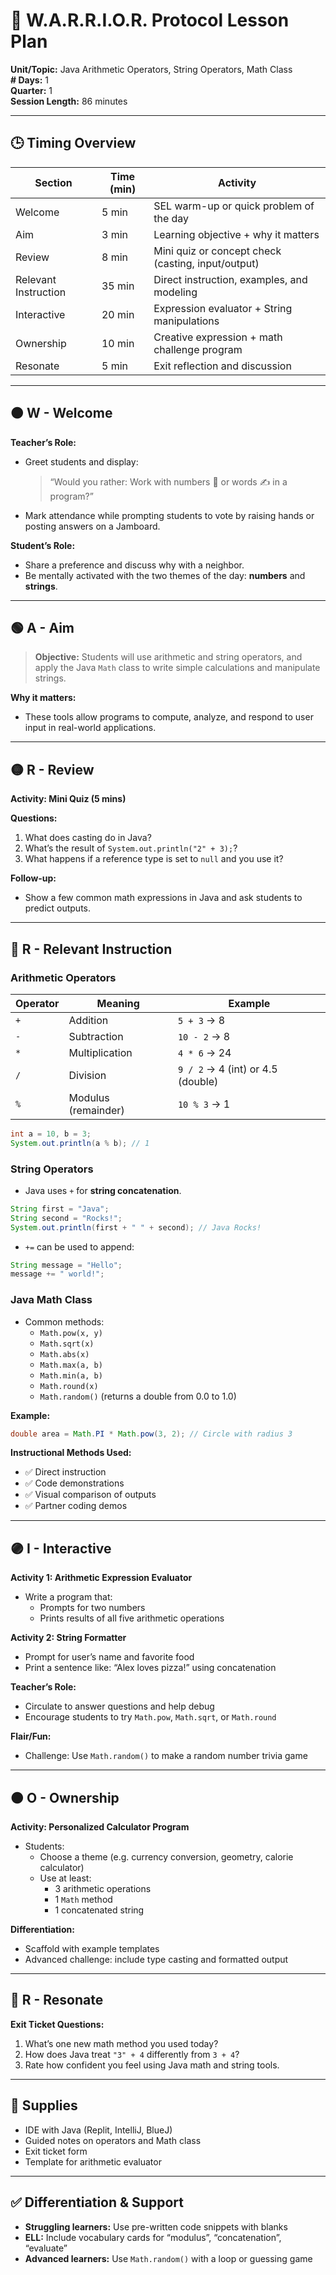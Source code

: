# 🧠 W.A.R.R.I.O.R. Protocol Lesson Plan

**Unit/Topic:** Java Arithmetic Operators, String Operators, Math Class  
**# Days:** 1  
**Quarter:** 1  
**Session Length:** 86 minutes  

---

## 🕒 Timing Overview

| Section       | Time (min) | Activity                                                    |
|---------------|------------|-------------------------------------------------------------|
| Welcome       | 5 min      | SEL warm-up or quick problem of the day                    |
| Aim           | 3 min      | Learning objective + why it matters                        |
| Review        | 8 min      | Mini quiz or concept check (casting, input/output)         |
| Relevant Instruction | 35 min     | Direct instruction, examples, and modeling              |
| Interactive   | 20 min     | Expression evaluator + String manipulations                |
| Ownership     | 10 min     | Creative expression + math challenge program               |
| Resonate      | 5 min      | Exit reflection and discussion                             |

---

## 🟠 W - Welcome

**Teacher’s Role:**
- Greet students and display:
  > “Would you rather: Work with numbers 🧮 or words ✍️ in a program?”
- Mark attendance while prompting students to vote by raising hands or posting answers on a Jamboard.

**Student’s Role:**
- Share a preference and discuss why with a neighbor.
- Be mentally activated with the two themes of the day: **numbers** and **strings**.

---

## 🟢 A - Aim

> **Objective:** Students will use arithmetic and string operators, and apply the Java `Math` class to write simple calculations and manipulate strings.

**Why it matters:**
- These tools allow programs to compute, analyze, and respond to user input in real-world applications.

---

## 🟡 R - Review

**Activity: Mini Quiz (5 mins)**

**Questions:**
1. What does casting do in Java?
2. What’s the result of `System.out.println("2" + 3);`?
3. What happens if a reference type is set to `null` and you use it?

**Follow-up:**
- Show a few common math expressions in Java and ask students to predict outputs.

---

## 🔵 R - Relevant Instruction

### Arithmetic Operators

| Operator | Meaning         | Example       |
|----------|------------------|---------------|
| `+`      | Addition         | `5 + 3` → 8   |
| `-`      | Subtraction      | `10 - 2` → 8  |
| `*`      | Multiplication   | `4 * 6` → 24  |
| `/`      | Division         | `9 / 2` → 4 (int) or 4.5 (double) |
| `%`      | Modulus (remainder) | `10 % 3` → 1 |

```java
int a = 10, b = 3;
System.out.println(a % b); // 1
```

### String Operators

- Java uses `+` for **string concatenation**.

```java
String first = "Java";
String second = "Rocks!";
System.out.println(first + " " + second); // Java Rocks!
```

- `+=` can be used to append:

```java
String message = "Hello";
message += " world!";
```

### Java Math Class

- Common methods:
  - `Math.pow(x, y)`
  - `Math.sqrt(x)`
  - `Math.abs(x)`
  - `Math.max(a, b)`
  - `Math.min(a, b)`
  - `Math.round(x)`
  - `Math.random()` (returns a double from 0.0 to 1.0)

**Example:**
```java
double area = Math.PI * Math.pow(3, 2); // Circle with radius 3
```

**Instructional Methods Used:**
- ✅ Direct instruction
- ✅ Code demonstrations
- ✅ Visual comparison of outputs
- ✅ Partner coding demos

---

## 🟣 I - Interactive

**Activity 1: Arithmetic Expression Evaluator**

- Write a program that:
  - Prompts for two numbers
  - Prints results of all five arithmetic operations

**Activity 2: String Formatter**

- Prompt for user’s name and favorite food
- Print a sentence like: “Alex loves pizza!” using concatenation

**Teacher’s Role:**
- Circulate to answer questions and help debug
- Encourage students to try `Math.pow`, `Math.sqrt`, or `Math.round`

**Flair/Fun:**
- Challenge: Use `Math.random()` to make a random number trivia game

---

## 🟤 O - Ownership

**Activity: Personalized Calculator Program**

- Students:
  - Choose a theme (e.g. currency conversion, geometry, calorie calculator)
  - Use at least:
    - 3 arithmetic operations
    - 1 `Math` method
    - 1 concatenated string

**Differentiation:**
- Scaffold with example templates
- Advanced challenge: include type casting and formatted output

---

## 🔴 R - Resonate

**Exit Ticket Questions:**
1. What’s one new math method you used today?
2. How does Java treat `"3" + 4` differently from `3 + 4`?
3. Rate how confident you feel using Java math and string tools.

---

## 🧰 Supplies

- IDE with Java (Replit, IntelliJ, BlueJ)
- Guided notes on operators and Math class
- Exit ticket form
- Template for arithmetic evaluator

---

## ✅ Differentiation & Support

- **Struggling learners:** Use pre-written code snippets with blanks
- **ELL:** Include vocabulary cards for “modulus”, “concatenation”, “evaluate”
- **Advanced learners:** Use `Math.random()` with a loop or guessing game